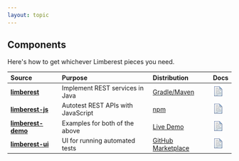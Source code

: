 ```yaml
---
layout: topic
---
```

## Components
Here's how to get whichever Limberest pieces you need.

| Source | Purpose | Distribution | Docs |
| :----- | :------ | :----------- | :--- |
| [**limberest**](https://github.com/limberest/limberest) | Implement REST services in Java | [Gradle/Maven](https://search.maven.org/#artifactdetails%7Cio.limberest%7Climberest%7C1.0.11%7Cjar) | [![docs](../img/docs.gif)](services) |
| [**limberest-js**](https://github.com/limberest/limberest-js) | Autotest REST APIs with JavaScript | [npm](https://www.npmjs.com/package/limberest) | [![docs](../img/docs.gif)](requests) |
| [**limberest-demo**](https://github.com/limberest/limberest-demo) | Examples for both of the above | [Live Demo](https://limberest.io/ui/requests) | [![docs](../img/docs.gif)](https://github.com/limberest/limberest-demo/blob/master/README.md) |
| [**limberest-ui**](https://github.com/limberest/limberest-ui) | UI for running automated tests | [GitHub Marketplace](https://github.com/marketplace/limberest-ui) | [![docs](../img/docs.gif)](https://github.com/limberest/limberest-ui/blob/master/README.md) |
